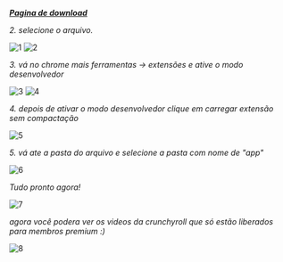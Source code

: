 ***[Pagina de download](https://github.com/CodeVinc/codevinc.github.io/releases)***

*2. selecione o arquivo.*

![1](https://i.imgur.com/R0KE2yQ.jpg)
![2](https://i.imgur.com/6iJrcdl.jpg)

*3. vá no chrome mais ferramentas -> extensões e ative o modo desenvolvedor*

![3](https://i.imgur.com/8MAuXAd.jpg)
![4](https://i.imgur.com/O2j9YJ7.jpg)

*4. depois de ativar o modo desenvolvedor clique em carregar extensão sem compactação*

![5](https://i.imgur.com/EPM76M8.jpg)

*5. vá ate a pasta do arquivo e selecione a pasta com nome de "app"*

![6](https://i.imgur.com/OcUOTCX.jpg)

*Tudo pronto agora!*

![7](https://i.imgur.com/xAwKB3C.jpg)

*agora você podera ver os videos da crunchyroll que só estão liberados para membros premium :)*

![8](https://i.imgur.com/uMa9YGt.jpg)
